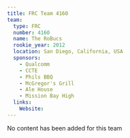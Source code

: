 ```yaml
---
title: FRC Team 4160
team:
  type: FRC
  number: 4160
  name: The RoBucs
  rookie_year: 2012
  location: San Diego, California, USA
  sponsors:
    - Qualcomm
    - CCTE
    - Phils BBQ
    - McGregor's Grill
    - Ale House
    - Mission Bay High
  links:
    Website: 
---
```

No content has been added for this team
